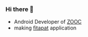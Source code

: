 ### Hi there 👋
- Android Developer of [ZOOC](https://www.fitapat.com/)
- making [fitapat](https://play.google.com/store/apps/details?id=org.sopt.zooczoocbbangbbang&hl=en-KR) application

<!--
**briandr97/briandr97** is a ✨ _special_ ✨ repository because its `README.md` (this file) appears on your GitHub profile.

Here are some ideas to get you started:

- 🔭 I’m currently working on ...
- 🌱 I’m currently learning ...
- 👯 I’m looking to collaborate on ...
- 🤔 I’m looking for help with ...
- 💬 Ask me about ...
- 📫 How to reach me: ...
- 😄 Pronouns: ...
- ⚡ Fun fact: ...
-->
